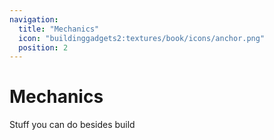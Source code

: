 ```yaml
---
navigation:
  title: "Mechanics"
  icon: "buildinggadgets2:textures/book/icons/anchor.png"
  position: 2
---
```


# Mechanics

Stuff you can do besides build

<SubPages />